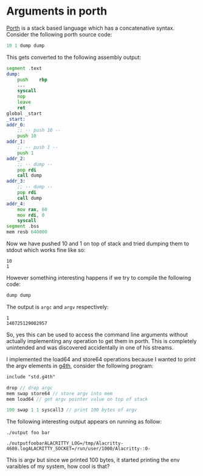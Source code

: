 # Arguments in porth

[Porth](https://github.com/sneaky-potato/porth) is a stack based language which has a concatenative syntax. Consider the following porth source code:

```pascal title="test.porth"
10 1 dump dump
```

This gets converted to the following assembly output:

```asm title="output.asm"
segment .text
dump:
    push    rbp
    ...
    syscall
    nop
    leave
    ret
global _start
_start:
addr_0:
    ;; -- push 10 --
    push 10
addr_1:
    ;; -- push 1 --
    push 1
addr_2:
    ;; -- dump --
    pop rdi
    call dump
addr_3:
    ;; -- dump --
    pop rdi
    call dump
addr_4:
    mov rax, 60
    mov rdi, 0
    syscall
segment .bss
mem resb 640000
```

Now we have pushed 10 and 1 on top of stack and tried dumping them to stdout which works fine like so:
```console
10
1
```

However something interesting happens if we try to compile the following code:
```pascal title="test.porth"
dump dump
```

The output is `argc` and `argv` respectively:
```
1
140725129002957
```

So, yes this can be used to access the command line arguments without actually implementing any operation to get them in porth. This is completely unintended and was discovered accidentally in one of his streams.

I implemented the load64 and store64 operations because I wanted to print the argv elements in [g4th](https://github.com/sneaky-potato/g4th), consider the following program:
```pascal title="test.g4th"
include "std.g4th"

drop // drop argc
mem swap store64 // store argv into mem
mem load64 // get argv pointer value on top of stack

100 swap 1 1 syscall3 // print 100 bytes of argv
```

The following interesting output appears on running as follow:
```console
./output foo bar
```

```console
./outputfoobarALACRITTY_LOG=/tmp/Alacritty-4608.logALACRITTY_SOCKET=/run/user/1000/Alacritty-:0-
```

This is argv but since we printed 100 bytes, it started printing the env varaibles of my system, how cool is that?
